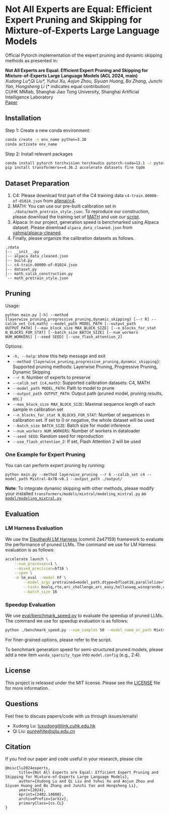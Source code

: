 # Not All Experts are Equal: Efficient Expert Pruning and Skipping for Mixture-of-Experts Large Language Models

Official Pytorch implementation of the expert pruning and dynamic skipping methods as presented in:

**Not All Experts are Equal: Efficient Expert Pruning and Skipping for Mixture-of-Experts Large Language Models (ACL 2024, main)**</br>
*Xudong Lu\*,Qi Liu\*, Yuhui Xu, Aojun Zhou, Siyuan Huang, Bo Zhang, Junchi Yan, Hongsheng Li* (\* indicates equal contribution)</br>
CUHK MMlab, Shanghai Jiao Tong University, Shanghai Artificial Intelligence Laboratory</br>
[Paper](https://arxiv.org/abs/2402.14800)

## Installation
Step 1: Create a new conda environment:
```bash
conda create -n env_name python=3.10
conda activate env_name
```
Step 2: Install relevant packages

```bash
conda install pytorch torchvision torchaudio pytorch-cuda=12.1 -c pytorch -c nvidia
pip install transformers==4.36.2 accelerate datasets fire tqdm
```

## Dataset Preparation
1. C4: Please download first part of the C4 training data `c4-train.00000-of-01024.json` from [allenai/c4](https://huggingface.co/datasets/allenai/c4/blob/main/en/c4-train.00000-of-01024.json.gz).
2. MATH: You can use our pre-built calibration set in `./data/math_pretrain_style.json`. To reproduce our construction, please download the training set of [MATH](https://github.com/hendrycks/math) and use our [script](data/math_calib_construction.py).
3. Alpaca: In our project, generation speed is benchmarked using Alpaca dataset. Please download `alpaca_data_cleaned.json` from [yahma/alpaca-cleaned](https://huggingface.co/datasets/yahma/alpaca-cleaned).
4. Finally, please organize the calibration datasets as follows.
```
./data
|-- __init__.py
|-- alpaca_data_cleaned.json
|-- build.py
|-- c4-train.00000-of-01024.json
|-- dataset.py
|-- math_calib_construction.py
`-- math_pretrain_style.json
```

## Pruning
Usage:
```
python main.py [-h] --method {layerwise_pruning,progressive_pruning,dynamic_skipping} [--r R] --calib_set {c4,math} --model_path MODEL_PATH [--output_path OUTPUT_PATH] [--max_block_size MAX_BLOCK_SIZE] [--n_blocks_for_stat N_BLOCKS_FOR_STAT] [--batch_size BATCH_SIZE] [--num_workers NUM_WORKERS] [--seed SEED] [--use_flash_attention_2]
```
Options:
- `-h, --help`: show this help message and exit
- `--method {layerwise_pruning,progressive_pruning,dynamic_skipping}`: Supported pruning methods: Layerwise Pruning, Progressive Pruning, Dynamic Skipping
- `--r R`: Number of experts to preserve
- `--calib_set {c4,math}`: Supported calibration datasets: C4, MATH
- `--model_path MODEL_PATH`: Path to model to prune
- `--output_path OUTPUT_PATH`: Output path (pruned model, pruning results, etc.)
- `--max_block_size MAX_BLOCK_SIZE`: Maximal sequence length of each sample in calibration set
- `--n_blocks_for_stat N_BLOCKS_FOR_STAT`: Number of sequences in calibration set. If set to 0 or negative, the whole dataset will be used
- `--batch_size BATCH_SIZE`: Batch size for model inference
- `--num_workers NUM_WORKERS`: Number of workers in dataloader
- `--seed SEED`: Random seed for reproduction
- `--use_flash_attention_2`: If set, Flash Attention 2 will be used

### One Example for Expert Pruning
You can can perform expert pruning by running:
```
python main.py --method layerwise_pruning --r 6 --calib_set c4 --model_path Mixtral-8x7B-v0.1 --output_path ./output/
```

**Note**: To integrate dynamic skipping with other methods, please modify your installed `transformers/models/mixtral/modeling_mixtral.py` as [`model/modeling_mixtral.py`](model/modeling_mixtral.py)

## Evaluation

### LM Harness Evaluation
We use the [EleutherAI LM Harness](https://github.com/EleutherAI/lm-evaluation-harness/tree/2a47159caff00135b026f724ace2a2011f3c7621) (commit 2a47159) framework to evaluate the performance of pruned LLMs. 
The command we use for LM Harness evaluation is as follows:
```bash
accelerate launch \
    --num_processes=1 \
    --mixed_precision=bf16 \
    --ipex \
    -m lm_eval --model hf \
        --model_args pretrained=model_path,dtype=bfloat16,parallelize=True \
        --tasks boolq,rte,arc_challenge,arc_easy,hellaswag,winogrande,openbookqa,gsm8k,mmlu\
        --batch_size 16
```

### Speedup Evaluation
We use [eval/benchmark_speed.py](eval/benchmark_speed.py) to evaluate the speedup of pruned LLMs.
The command we use for speedup evaluation is as follows:

```bash
python ./benchmark_speed.py --num_samples 50 --model_name_or_path Mixtral-8x7B-v0.1
```

For finer-grained options, please refer to the script.

To benchmark generation speed for semi-structured pruned models, please add a new item `wanda_sparsity_type` into `model.config` (e.g., 2:4).

## License

This project is released under the MIT license. Please see the [LICENSE](LICENSE) file for more information.

## Questions

Feel free to discuss papers/code with us through issues/emails!

- Xudong Lu: <a href="luxudong@link.cuhk.edu.hk">luxudong@link.cuhk.edu.hk</a> 
- Qi Liu: <a href="purewhite@sjtu.edu.cn">purewhite@sjtu.edu.cn</a> 

## Citation

If you find our paper and code useful in your research, please cite

```
@misc{lu2024experts,
      title={Not All Experts are Equal: Efficient Expert Pruning and Skipping for Mixture-of-Experts Large Language Models}, 
      author={Xudong Lu and Qi Liu and Yuhui Xu and Aojun Zhou and Siyuan Huang and Bo Zhang and Junchi Yan and Hongsheng Li},
      year={2024},
      eprint={2402.14800},
      archivePrefix={arXiv},
      primaryClass={cs.CL}
}
```
